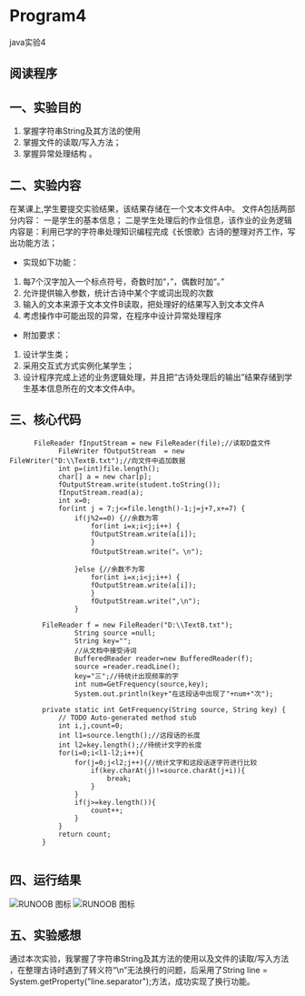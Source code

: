 # Program4
java实验4
## 阅读程序
## 一、实验目的 
1. 掌握字符串String及其方法的使用 
2. 掌握文件的读取/写入方法；
3. 掌握异常处理结构 。
## 二、实验内容
在某课上,学生要提交实验结果，该结果存储在一个文本文件A中。 
文件A包括两部分内容： 一是学生的基本信息； 二是学生处理后的作业信息，该作业的业务逻辑内容是：利用已学的字符串处理知识编程完成《长恨歌》古诗的整理对齐工作，写出功能方法；
- 实现如下功能：  
1. 每7个汉字加入一个标点符号，奇数时加“，”，偶数时加“。”
2. 允许提供输入参数，统计古诗中某个字或词出现的次数
3. 输入的文本来源于文本文件B读取，把处理好的结果写入到文本文件A
4. 考虑操作中可能出现的异常，在程序中设计异常处理程序 
- 附加要求： 
1. 设计学生类； 
2. 采用交互式方式实例化某学生； 
3. 设计程序完成上述的业务逻辑处理，并且把“古诗处理后的输出”结果存储到学生基本信息所在的文本文件A中。 
## 三、核心代码
```
      FileReader fInputStream = new FileReader(file);//读取D盘文件
			FileWriter fOutputStream  = new FileWriter("D:\\TextB.txt");//向文件中追加数据
			int p=(int)file.length();
			char[] a = new char[p];
			fOutputStream.write(student.toString());
			fInputStream.read(a);
			int x=0;
			for(int j = 7;j<=file.length()-1;j=j+7,x+=7) {
				if(j%2==0) {//余数为零
					for(int i=x;i<j;i++) {
					fOutputStream.write(a[i]);
					}
					fOutputStream.write("。\n");
					
				}else {//余数不为零
					for(int i=x;i<j;i++) {
					fOutputStream.write(a[i]);
					}
					fOutputStream.write(",\n");
				}

```
```
        FileReader f = new FileReader("D:\\TextB.txt");
				String source =null;
				String key="";
				//从文档中接受诗词
				BufferedReader reader=new BufferedReader(f);
				source =reader.readLine();
				key="三";//待统计出现频率的字
				int num=GetFrequency(source,key);
				System.out.println(key+"在这段话中出现了"+num+"次");
        
        private static int GetFrequency(String source, String key) {
			// TODO Auto-generated method stub
			int i,j,count=0;
			int l1=source.length();//这段话的长度
			int l2=key.length();//待统计文字的长度
			for(i=0;i<l1-l2;i++){
				for(j=0;j<l2;j++){//统计文字和这段话逐字符进行比较
					if(key.charAt(j)!=source.charAt(j+i)){
						break;
					}
				}
				if(j>=key.length()){
					count++;
				}
			}
			return count;
		}
				
```
## 四、运行结果
![RUNOOB 图标](https://p.qlogo.cn/qqmail_head/fTW3oLibWre2icgHmMng0BEl2Oia3O6E8xxICmF1s5je8OhwQt2jzKkD65YyOtvW3dQhb60sAETviaQ/0)
![RUNOOB 图标](https://p.qlogo.cn/qqmail_head/fTW3oLibWre2icgHmMng0BEl2Oia3O6E8xxICmF1s5je8OnFjXiaMSuQmW1bg1pTfILlwY7BsVuxkLE/0)
## 五、实验感想
通过本次实验，我掌握了字符串String及其方法的使用以及文件的读取/写入方法 ，在整理古诗时遇到了转义符“\n”无法换行的问题，后采用了String line = System.getProperty("line.separator");方法，成功实现了换行功能。
